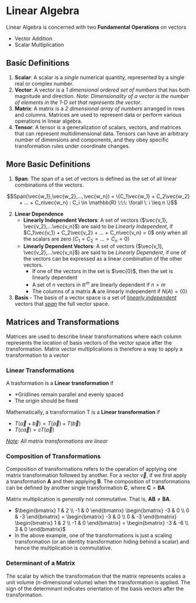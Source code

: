 # Linear Algebra

Linear Algebra is concerned with two **Fundamental Operations** on vectors
* Vector Addition
* Scalar Multiplication


## Basic Definitions

1. **Scalar**: A scalar is a *single* numerical quantity, represented by a single real or complex number.
2. **Vector**: A vector is a *1 dimensional ordered set of numbers* that has both magnitude and direction. *Note: Dimensionality of a vector is the number of elements in the 1-D set that represents the vector*.
3. **Matrix**: A matrix is a *2 dimensional array of numbers* arranged in rows and columns. Matrices are used to represent data or perform various operations in linear algebra.
4. **Tensor**: A tensor is a generalization of scalars, vectors, and matrices that can represent multidimensional data. Tensors can have an arbitrary number of dimensions and components, and they obey specific transformation rules under coordinate changes.


## More Basic Definitions

1. **Span**: The span of a set of vectors is defined as the set of all linear combinations of the vectors.


$$Span(\vec{w_1},\vec{w_2},...,\vec{w_n}) = \{C_1\vec{w_1} + C_2\vec{w_2} + ... + C_n\vec{w_n} : C_i \in \mathbb{R} \:\:\: \forall \: i \leq n \}$$


2. **Linear Dependence**
    * **Linearly Independent Vectors**: A set of vectors ($\vec{v_1}, \vec{v_2},...\vec{v_n}$) are said to be *Linearly Independent*, if $C_1\vec{v_1} + C_2\vec{v_2} + ... + C_n\vec{v_n} = 0$ only when all the scalars are zero ($C_1=C_2=...=C_n=0$)
    * **Linearly Dependent Vectors**: A set of vectors ($\vec{v_1}, \vec{v_2},...\vec{v_n}$) are said to be *Linearly Dependent*, if one of the vectors can be expressed as a linear combination of the other vectors.
        * If one of the vectors in the set is $\vec{0}$, then the set is linearly dependent
        * A set of $n$ vectors in $\mathbb{R}^m$ are linearly dependent if $n > m$
        * The columns of a matrix $\mathbf{A}$ are linearly independent if $N(A) = \{0\}$
3. **Basis** - The basis of a vector space is a set of *<u>linearly independent</u>* vectors that *<u>span</u>* the full vector space.


## Matrices and Transformations

Matrices are used to describe linear transformations where each column represents the location of basis vectors of the vector space after the transformation. Matrix vector multiplications is therefore a way to apply a transformation to a vector


### Linear Transformations

A trasformation is a **Linear transformation** if 
* *Gridlines remain parallel and evenly spaced
* The origin should be fixed

Mathematically, a transformation T is a **Linear transformation** if
* $T(\vec{a}+\vec{b}) = T(\vec{a}) + T(\vec{b})$
* $T(c\vec{a}) = cT(\vec{a})$

*<u>Note</u>: All matrix transformations are linear*


### Composition of Transformations

Composition of transformations refers to the operation of applying one matrix transformation followed by another. For a vector $\vec{v}$, if we first apply a transformation $\mathbf{A}$ and then applying $\mathbf{B}$. The composition of transformations can be defined by another single transformation $\mathbf{C}$, where $\mathbf{C} = \mathbf{B} \mathbf{A}$


Matrix multiplication is *generally* not commutative. That is, $\mathbf{A}\mathbf{B} \neq \mathbf{B}\mathbf{A}$.
* $\begin{bmatrix} 1 & 2 \\ -1 & 0 \end{bmatrix} \begin{bmatrix} -3 & 0 \\ 0 & -3 \end{bmatrix} = \begin{bmatrix} -3 & 0 \\ 0 & -3 \end{bmatrix} \begin{bmatrix} 1 & 2 \\ -1 & 0 \end{bmatrix} = \begin{bmatrix} -3 & -6 \\ 3 & 0  \end{bmatrix}$
* In the above example, one of the transformations is just a scaling transformation (or an identity transformation hiding behind a scalar) and hence the multiplication is commutative.


### Determinant of a Matrix

The scalar by which the transformation that the matrix represents scales a unit volume (n-dimensional volume) when the transformation is applied. The sign of the determinant indicates orientation of the basis vectors after the transformation.


